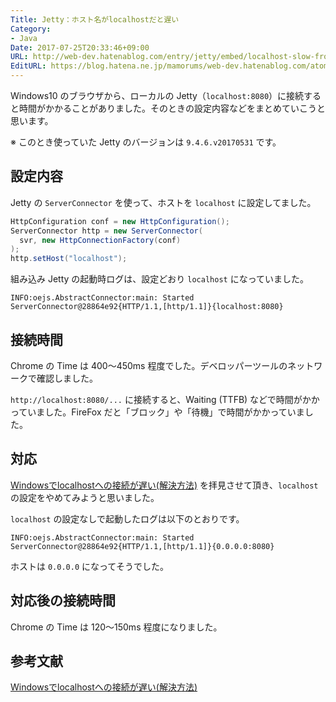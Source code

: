```yaml
---
Title: Jetty：ホスト名がlocalhostだと遅い
Category:
- Java
Date: 2017-07-25T20:33:46+09:00
URL: http://web-dev.hatenablog.com/entry/jetty/embed/localhost-slow-from-win
EditURL: https://blog.hatena.ne.jp/mamorums/web-dev.hatenablog.com/atom/entry/8599973812282682438
---
```


Windows10 のブラウザから、ローカルの Jetty（`localhost:8080`）に接続すると時間がかかることがありました。そのときの設定内容などをまとめていこうと思います。

※ このとき使っていた Jetty のバージョンは `9.4.6.v20170531` です。


## 設定内容
Jetty の `ServerConnector` を使って、ホストを `localhost` に設定してました。

```java
HttpConfiguration conf = new HttpConfiguration();
ServerConnector http = new ServerConnector(
  svr, new HttpConnectionFactory(conf)
);
http.setHost("localhost");
```

組み込み Jetty の起動時ログは、設定どおり `localhost` になっていました。

```
INFO:oejs.AbstractConnector:main: Started ServerConnector@28864e92{HTTP/1.1,[http/1.1]}{localhost:8080}
```

## 接続時間
Chrome の Time は 400～450ms 程度でした。デベロッパーツールのネットワークで確認しました。

`http://localhost:8080/...` に接続すると、Waiting (TTFB) などで時間がかかっていました。FireFox だと「ブロック」や「待機」で時間がかかっていました。


## 対応
[Windowsでlocalhostへの接続が遅い(解決方法)](https://ah-2.com/2012/01/28/win_localhost_slow.html) を拝見させて頂き、`localhost` の設定をやめてみようと思いました。

`localhost` の設定なしで起動したログは以下のとおりです。

```
INFO:oejs.AbstractConnector:main: Started ServerConnector@28864e92{HTTP/1.1,[http/1.1]}{0.0.0.0:8080}
```

ホストは `0.0.0.0` になってそうでした。


## 対応後の接続時間
Chrome の Time は 120～150ms 程度になりました。


## 参考文献
[Windowsでlocalhostへの接続が遅い(解決方法)](https://ah-2.com/2012/01/28/win_localhost_slow.html)

